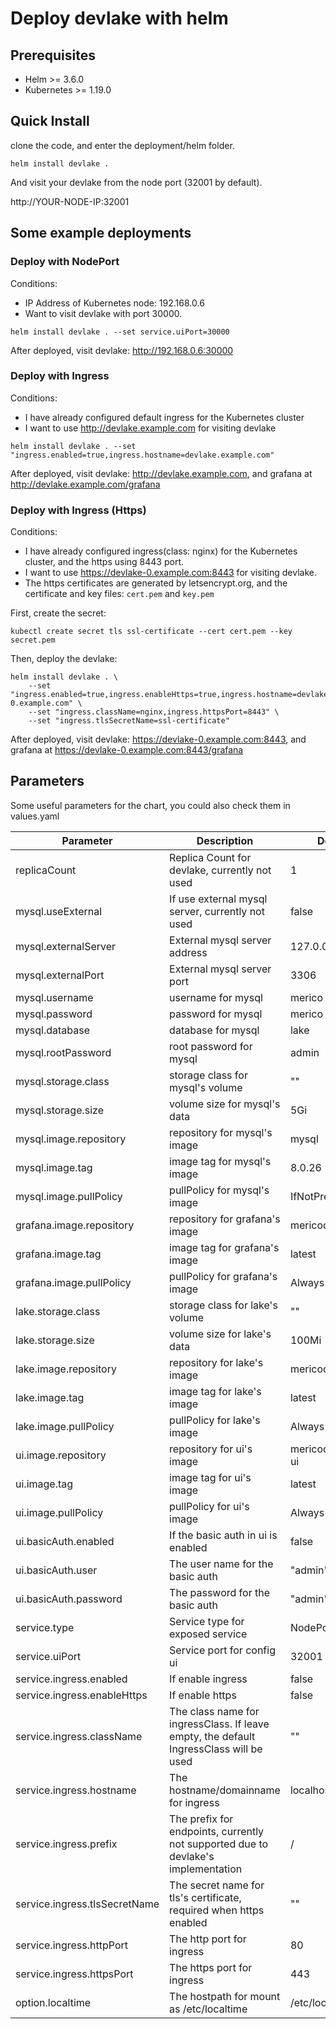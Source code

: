 # Deploy devlake with helm

## Prerequisites

- Helm >= 3.6.0
- Kubernetes >= 1.19.0


## Quick Install

clone the code, and enter the deployment/helm folder.
```
helm install devlake .
```

And visit your devlake from the node port (32001 by default).

http://YOUR-NODE-IP:32001


## Some example deployments

### Deploy with NodePort

Conditions:
 - IP Address of Kubernetes node: 192.168.0.6
 - Want to visit devlake with port 30000.

```
helm install devlake . --set service.uiPort=30000
```

After deployed, visit devlake: http://192.168.0.6:30000

### Deploy with Ingress

Conditions:
 - I have already configured default ingress for the Kubernetes cluster
 - I want to use http://devlake.example.com for visiting devlake

```
helm install devlake . --set "ingress.enabled=true,ingress.hostname=devlake.example.com"
```

After deployed, visit devlake: http://devlake.example.com, and grafana at http://devlake.example.com/grafana

### Deploy with Ingress (Https)

Conditions:
 - I have already configured ingress(class: nginx) for the Kubernetes cluster, and the https using 8443 port.
 - I want to use https://devlake-0.example.com:8443 for visiting devlake.
 - The https certificates are generated by letsencrypt.org, and the certificate and key files: `cert.pem` and `key.pem`

First, create the secret:
```
kubectl create secret tls ssl-certificate --cert cert.pem --key secret.pem
```

Then, deploy the devlake:
```
helm install devlake . \
    --set "ingress.enabled=true,ingress.enableHttps=true,ingress.hostname=devlake-0.example.com" \
    --set "ingress.className=nginx,ingress.httpsPort=8443" \
    --set "ingress.tlsSecretName=ssl-certificate"
```

After deployed, visit devlake: https://devlake-0.example.com:8443, and grafana at https://devlake-0.example.com:8443/grafana


## Parameters

Some useful parameters for the chart, you could also check them in values.yaml

| Parameter | Description | Default |
|-----------|-------------|---------|
| replicaCount  | Replica Count for devlake, currently not used  | 1  |
| mysql.useExternal  | If use external mysql server, currently not used  |  false  |
| mysql.externalServer  | External mysql server address  | 127.0.0.1  |
| mysql.externalPort  | External mysql server port  | 3306  |
| mysql.username  | username for mysql | merico  |
| mysql.password  | password for mysql | merico  |
| mysql.database  | database for mysql | lake  |
| mysql.rootPassword  | root password for mysql | admin  |
| mysql.storage.class  | storage class for mysql's volume | ""  |
| mysql.storage.size  | volume size for mysql's data | 5Gi  |
| mysql.image.repository  | repository for mysql's image | mysql  |
| mysql.image.tag  | image tag for mysql's image | 8.0.26  |
| mysql.image.pullPolicy  | pullPolicy for mysql's image | IfNotPresent  |
| grafana.image.repository  | repository for grafana's image | mericodev/grafana  |
| grafana.image.tag  | image tag for grafana's image | latest  |
| grafana.image.pullPolicy  | pullPolicy for grafana's image | Always  |
| lake.storage.class  | storage class for lake's volume | ""  |
| lake.storage.size  | volume size for lake's data | 100Mi  |
| lake.image.repository  | repository for lake's image | mericodev/lake  |
| lake.image.tag  | image tag for lake's image | latest  |
| lake.image.pullPolicy  | pullPolicy for lake's image | Always  |
| ui.image.repository  | repository for ui's image | mericodev/config-ui  |
| ui.image.tag  | image tag for ui's image | latest  |
| ui.image.pullPolicy  | pullPolicy for ui's image | Always  |
| ui.basicAuth.enabled  | If the basic auth in ui is enabled | false  |
| ui.basicAuth.user  | The user name for the basic auth | "admin"  |
| ui.basicAuth.password  | The password for the basic auth | "admin"  |
| service.type  | Service type for exposed service | NodePort  |
| service.uiPort  | Service port for config ui | 32001  |
| service.ingress.enabled  | If enable ingress  |  false  |
| service.ingress.enableHttps  | If enable https  |  false  |
| service.ingress.className  | The class name for ingressClass. If leave empty, the default IngressClass will be used  | ""  |
| service.ingress.hostname  | The hostname/domainname for ingress  | localhost  |
| service.ingress.prefix | The prefix for endpoints, currently not supported due to devlake's implementation  | /  |
| service.ingress.tlsSecretName  | The secret name for tls's certificate, required when https enabled  | ""  |
| service.ingress.httpPort  | The http port for ingress  | 80  |
| service.ingress.httpsPort  | The https port for ingress  | 443  |
| option.localtime  | The hostpath for mount as /etc/localtime | /etc/localtime  |

